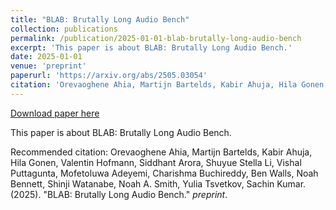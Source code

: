 ```yaml
---
title: "BLAB: Brutally Long Audio Bench"
collection: publications
permalink: /publication/2025-01-01-blab-brutally-long-audio-bench
excerpt: 'This paper is about BLAB: Brutally Long Audio Bench.'
date: 2025-01-01
venue: 'preprint'
paperurl: 'https://arxiv.org/abs/2505.03054'
citation: 'Orevaoghene Ahia, Martijn Bartelds, Kabir Ahuja, Hila Gonen, Valentin Hofmann, Siddhant Arora, Shuyue Stella Li, Vishal Puttagunta, Mofetoluwa Adeyemi, Charishma Buchireddy, Ben Walls, Noah Bennett, Shinji Watanabe, Noah A. Smith, Yulia Tsvetkov, Sachin Kumar. (2025). &quot;BLAB: Brutally Long Audio Bench.&quot; <i>preprint</i>.'
---
```


<a href='https://arxiv.org/abs/2505.03054'>Download paper here</a>

This paper is about BLAB: Brutally Long Audio Bench.

Recommended citation: Orevaoghene Ahia, Martijn Bartelds, Kabir Ahuja, Hila Gonen, Valentin Hofmann, Siddhant Arora, Shuyue Stella Li, Vishal Puttagunta, Mofetoluwa Adeyemi, Charishma Buchireddy, Ben Walls, Noah Bennett, Shinji Watanabe, Noah A. Smith, Yulia Tsvetkov, Sachin Kumar. (2025). "BLAB: Brutally Long Audio Bench." <i>preprint</i>.